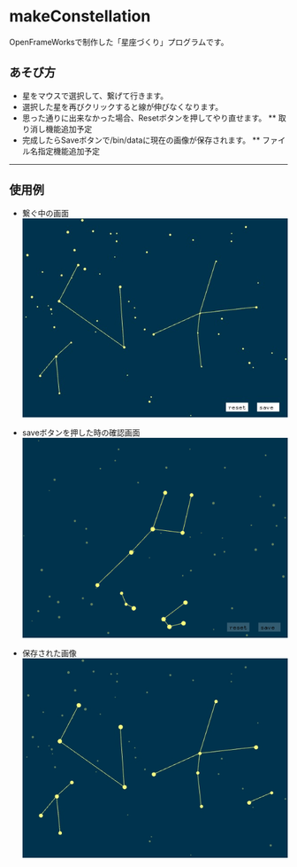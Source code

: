 # makeConstellation
OpenFrameWorksで制作した「星座づくり」プログラムです。

## あそび方
* 星をマウスで選択して、繋げて行きます。
* 選択した星を再びクリックすると線が伸びなくなります。
* 思った通りに出来なかった場合、Resetボタンを押してやり直せます。
 ** 取り消し機能追加予定
* 完成したらSaveボタンで/bin/dataに現在の画像が保存されます。
 ** ファイル名指定機能追加予定 
---------------------------------------
## 使用例
* 繋ぐ中の画面
![example image 1](/bin/data/Constellation1.jpg)

* saveボタンを押した時の確認画面
![example image 2](/bin/data/Constellation3.jpg)

* 保存された画像
![example image 2](/bin/data/Constellation2.jpg)
